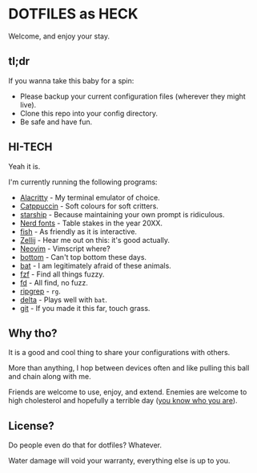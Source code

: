 # DOTFILES as HECK

Welcome, and enjoy your stay.

## tl;dr

If you wanna take this baby for a spin:

- Please backup your current configuration files (wherever they might live).
- Clone this repo into your config directory.
- Be safe and have fun.

## HI-TECH

Yeah it is.

I'm currently running the following programs:

- [Alacritty](https://alacritty.org/index.html) - My terminal emulator of choice.
- [Catppuccin](https://catppuccin.com/) - Soft colours for soft critters.
- [starship](https://starship.rs/) - Because maintaining your own prompt is ridiculous.
- [Nerd fonts](https://www.nerdfonts.com/) - Table stakes in the year 20XX.
- [fish](https://fishshell.com/) - As friendly as it is interactive.
- [Zellij](https://zellij.dev/) - Hear me out on this: it's good actually.
- [Neovim](https://neovim.io/) - Vimscript where?
- [bottom](https://github.com/ClementTsang/bottom) - Can't top bottom these days.
- [bat](https://github.com/sharkdp/bat) - I am legitimately afraid of these animals.
- [fzf](https://github.com/junegunn/fzf) - Find all things fuzzy.
- [fd](https://github.com/sharkdp/fd) - All find, no fuzz.
- [ripgrep](https://github.com/BurntSushi/ripgrep) - `rg`.
- [delta](https://github.com/dandavison/delta) - Plays well with `bat`.
- [git](https://git-scm.com/) - If you made it this far, touch grass.

## Why tho?

It is a good and cool thing to share your configurations with others.

More than anything, I hop between devices often and like pulling this
ball and chain along with me.

Friends are welcome to use, enjoy, and extend. Enemies are welcome to
high cholesterol and hopefully a terrible day ([you know who you are](https://www.youtube.com/watch?v=DXSY0aspgKo)).

## License?

Do people even do that for dotfiles? Whatever.

Water damage will void your warranty, everything else is up to you.
